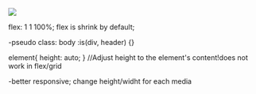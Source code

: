 ![](./screenshot.jpg)

flex: 1 1 100%;
flex is shrink by default;

-pseudo class: body :is(div, header) {}

element{
height: auto;
} //Adjust height to the element's content!does not work in flex/grid

-better responsive; change height/widht for each media
